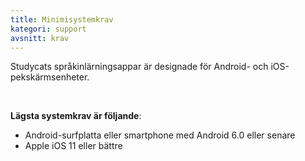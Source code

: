 ```yaml
---
title: Minimisystemkrav
kategori: support 
avsnitt: krav
---
```

Studycats språkinlärningsappar är designade för Android- och iOS-pekskärmsenheter.


 


**Lägsta systemkrav är följande**:


* Android-surfplatta eller smartphone med Android 6\.0 eller senare
* Apple iOS 11 eller bättre